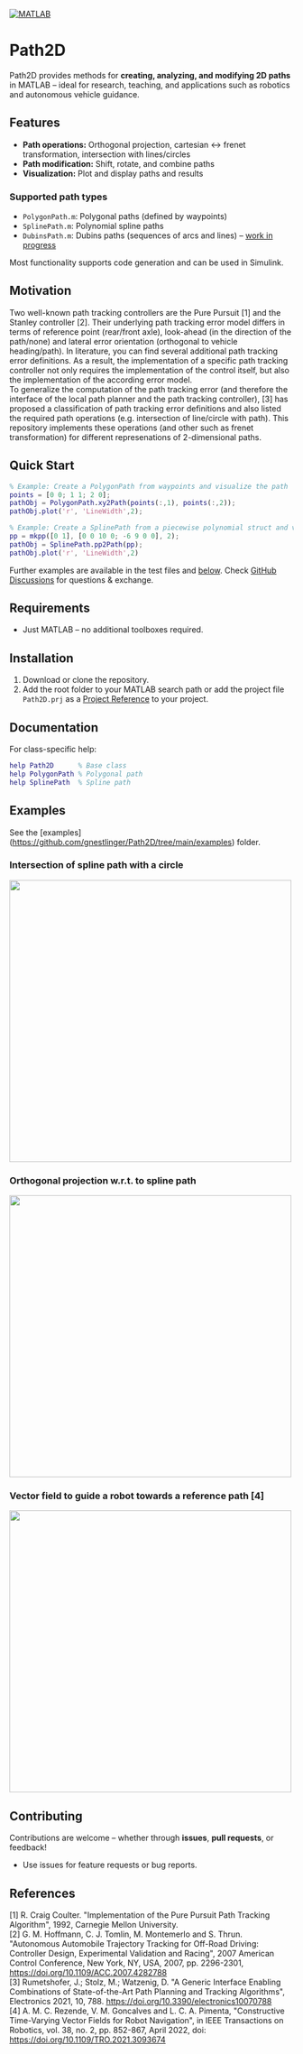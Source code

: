 [![MATLAB](https://github.com/gnestlinger/Path2D/actions/workflows/ci.yml/badge.svg)](https://github.com/gnestlinger/Path2D/actions/workflows/ci.yml)

# Path2D
Path2D provides methods for **creating, analyzing, and modifying 2D paths** in MATLAB – ideal for research, teaching, and applications such as robotics and autonomous vehicle guidance.

## Features

- **Path operations:** Orthogonal projection, cartesian ↔ frenet transformation, intersection with lines/circles
- **Path modification:** Shift, rotate, and combine paths
- **Visualization:** Plot and display paths and results

### Supported path types
- `PolygonPath.m`: Polygonal paths (defined by waypoints)
- `SplinePath.m`: Polynomial spline paths
- `DubinsPath.m`: Dubins paths (sequences of arcs and lines) – [work in progress](https://github.com/gnestlinger/Path2D/tree/DubinsPath)

Most functionality supports code generation and can be used in Simulink.

## Motivation
Two well-known path tracking controllers are the Pure Pursuit [1] and the Stanley controller [2]. Their underlying path tracking error model differs in terms of reference point (rear/front axle), look-ahead (in the direction of the path/none) and lateral error orientation (orthogonal to vehicle heading/path). In literature, you can find several additional path tracking error definitions. As a result, the implementation of a specific path tracking controller not only requires the implementation of the control itself, but also the implementation of the according error model.  
To generalize the computation of the path tracking error (and therefore the interface of the local path planner and the path tracking controller), [3] has proposed a classification of path tracking error definitions and also listed the required path operations (e.g. intersection of line/circle with path).
This repository implements these operations (and other such as frenet transformation) for different represenations of 2-dimensional paths.

## Quick Start
```matlab
% Example: Create a PolygonPath from waypoints and visualize the path
points = [0 0; 1 1; 2 0];
pathObj = PolygonPath.xy2Path(points(:,1), points(:,2));
pathObj.plot('r', 'LineWidth',2);

% Example: Create a SplinePath from a piecewise polynomial struct and visualize the path
pp = mkpp([0 1], [0 0 10 0; -6 9 0 0], 2);
pathObj = SplinePath.pp2Path(pp);
pathObj.plot('r', 'LineWidth',2)
```

Further examples are available in the test files and [below](#examples).
Check [GitHub Discussions](https://github.com/gnestlinger/Path2D/discussions) for questions & exchange.

## Requirements
- Just MATLAB – no additional toolboxes required.

## Installation
1. Download or clone the repository.
2. Add the root folder to your MATLAB search path or add the project file `Path2D.prj` as a [Project Reference](https://de.mathworks.com/help/simulink/ug/add-or-remove-a-reference-to-another-project.html) to your project.

## Documentation
For class-specific help:
```matlab
help Path2D      % Base class
help PolygonPath % Polygonal path
help SplinePath  % Spline path
```

## Examples
See the [examples] (https://github.com/gnestlinger/Path2D/tree/main/examples) folder.

### Intersection of spline path with a circle
<img src="https://user-images.githubusercontent.com/84226458/233801288-a0665561-353f-4edc-a8e8-89793ea8414b.svg" width="500">

### Orthogonal projection w.r.t. to spline path
<img src="https://user-images.githubusercontent.com/84226458/233801353-1c4cc9b6-3151-44bf-9b33-15054bf7119f.svg" width="500">

### Vector field to guide a robot towards a reference path [4]
<img src="https://github.com/user-attachments/assets/170b6913-2a0b-47f7-84a7-8d4d5e9210a7" width="500">


## Contributing
Contributions are welcome – whether through **issues**, **pull requests**, or feedback!
- Use issues for feature requests or bug reports.

## References
[1] R. Craig Coulter. "Implementation of the Pure Pursuit Path Tracking Algorithm", 1992, Carnegie Mellon University.  
[2] G. M. Hoffmann, C. J. Tomlin, M. Montemerlo and S. Thrun. "Autonomous Automobile Trajectory Tracking for Off-Road Driving: Controller Design, Experimental Validation and Racing", 2007 American Control Conference, New York, NY, USA, 2007, pp. 2296-2301, https://doi.org/10.1109/ACC.2007.4282788  
[3] Rumetshofer, J.; Stolz, M.; Watzenig, D. "A Generic Interface Enabling Combinations of State-of-the-Art Path Planning and Tracking Algorithms", Electronics 2021, 10, 788. https://doi.org/10.3390/electronics10070788  
[4] A. M. C. Rezende, V. M. Goncalves and L. C. A. Pimenta, "Constructive Time-Varying Vector Fields for Robot Navigation", in IEEE Transactions on Robotics, vol. 38, no. 2, pp. 852-867, April 2022, doi: https://doi.org/10.1109/TRO.2021.3093674  
